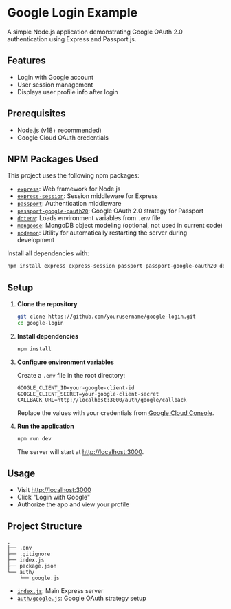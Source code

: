 # Google Login Example

A simple Node.js application demonstrating Google OAuth 2.0 authentication using Express and Passport.js.

## Features

- Login with Google account
- User session management
- Displays user profile info after login

## Prerequisites

- Node.js (v18+ recommended)
- Google Cloud OAuth credentials
  
## NPM Packages Used

This project uses the following npm packages:

- [`express`](https://www.npmjs.com/package/express): Web framework for Node.js
- [`express-session`](https://www.npmjs.com/package/express-session): Session middleware for Express
- [`passport`](https://www.npmjs.com/package/passport): Authentication middleware
- [`passport-google-oauth20`](https://www.npmjs.com/package/passport-google-oauth20): Google OAuth 2.0 strategy for Passport
- [`dotenv`](https://www.npmjs.com/package/dotenv): Loads environment variables from `.env` file
- [`mongoose`](https://www.npmjs.com/package/mongoose): MongoDB object modeling (optional, not used in current code)
- [`nodemon`](https://www.npmjs.com/package/nodemon): Utility for automatically restarting the server during development

Install all dependencies with:

```sh
npm install express express-session passport passport-google-oauth20 dotenv mongoose nodemon
```

## Setup

1. **Clone the repository**

   ```sh
   git clone https://github.com/yourusername/google-login.git
   cd google-login
   ```

2. **Install dependencies**

   ```sh
   npm install
   ```

3. **Configure environment variables**

   Create a `.env` file in the root directory:

   ```properties
   GOOGLE_CLIENT_ID=your-google-client-id
   GOOGLE_CLIENT_SECRET=your-google-client-secret
   CALLBACK_URL=http://localhost:3000/auth/google/callback
   ```

   Replace the values with your credentials from [Google Cloud Console](https://console.cloud.google.com/apis/credentials).

4. **Run the application**

   ```sh
   npm run dev
   ```

   The server will start at [http://localhost:3000](http://localhost:3000).

## Usage

- Visit [http://localhost:3000](http://localhost:3000)
- Click "Login with Google"
- Authorize the app and view your profile

## Project Structure

```
.
├── .env
├── .gitignore
├── index.js
├── package.json
└── auth/
    └── google.js
```

- [`index.js`](index.js): Main Express server
- [`auth/google.js`](auth/google.js): Google OAuth strategy setup
